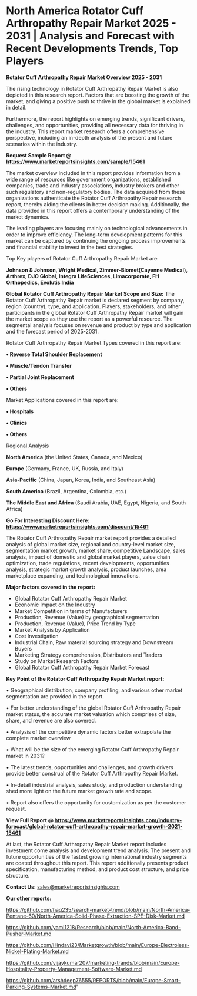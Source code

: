 # North America Rotator Cuff Arthropathy Repair Market 2025 - 2031 | Analysis and Forecast with Recent Developments Trends, Top Players

<Strong> Rotator Cuff Arthropathy Repair Market Overview 2025 - 2031</strong>

The rising technology in Rotator Cuff Arthropathy Repair Market is also depicted in this research report. Factors that are boosting the growth of the market, and giving a positive push to thrive in the global market is explained in detail.

Furthermore, the report highlights on emerging trends, significant drivers, challenges, and opportunities, providing all necessary data for thriving in the industry. This report market research offers a comprehensive perspective, including an in-depth analysis of the present and future scenarios within the industry.

<strong>Request Sample Report @ <a href=https://www.marketreportsinsights.com/sample/15461>https://www.marketreportsinsights.com/sample/15461</a></strong>

The market overview included in this report provides information from a wide range of resources like government organizations, established companies, trade and industry associations, industry brokers and other such regulatory and non-regulatory bodies. The data acquired from these organizations authenticate the Rotator Cuff Arthropathy Repair research report, thereby aiding the clients in better decision making. Additionally, the data provided in this report offers a contemporary understanding of the market dynamics.

The leading players are focusing mainly on technological advancements in order to improve efficiency. The long-term development patterns for this market can be captured by continuing the ongoing process improvements and financial stability to invest in the best strategies.

Top Key players of Rotator Cuff Arthropathy Repair Market are:

<strong>Johnson & Johnson, Wright Medical, Zimmer-Biomet(Cayenne Medical), Arthrex, DJO Global, Integra LifeSciences, Limacorporate, FH Orthopedics, Evolutis India</strong>

<strong><b>Global Rotator Cuff Arthropathy Repair Market Scope and Size:</b></strong>
The Rotator Cuff Arthropathy Repair market is declared segment by company, region (country), type, and application. Players, stakeholders, and other participants in the global Rotator Cuff Arthropathy Repair market will gain the market scope as they use the report as a powerful resource. The segmental analysis focuses on revenue and product by type and application and the forecast period of 2025-2031.

Rotator Cuff Arthropathy Repair Market Types covered in this report are:

<strong>• Reverse Total Shoulder Replacement

• Muscle/Tendon Transfer

• Partial Joint Replacement

• Others</strong>

Market Applications covered in this report are:

<strong>• Hospitals

• Clinics

• Others</strong> 

Regional Analysis

<strong>North America</strong> (the United States, Canada, and Mexico)

<strong>Europe</strong> (Germany, France, UK, Russia, and Italy)

<strong>Asia-Pacific</strong> (China, Japan, Korea, India, and Southeast Asia)

<strong>South America</strong> (Brazil, Argentina, Colombia, etc.)

<strong>The Middle East and Africa</strong> (Saudi Arabia, UAE, Egypt, Nigeria, and South Africa)

<strong>Go For Interesting Discount Here: <a href=https://www.marketreportsinsights.com/discount/15461>https://www.marketreportsinsights.com/discount/15461</a></strong>

The Rotator Cuff Arthropathy Repair market report provides a detailed analysis of global market size, regional and country-level market size, segmentation market growth, market share, competitive Landscape, sales analysis, impact of domestic and global market players, value chain optimization, trade regulations, recent developments, opportunities analysis, strategic market growth analysis, product launches, area marketplace expanding, and technological innovations.

<strong><b>Major factors covered in the report:</b></strong>
<ul>
  <li>Global Rotator Cuff Arthropathy Repair Market </li>
  <li>Economic Impact on the Industry</li>
  <li>Market Competition in terms of Manufacturers</li>
  <li>Production, Revenue (Value) by geographical segmentation</li>
  <li>Production, Revenue (Value), Price Trend by Type</li>
  <li>Market Analysis by Application</li>
  <li>Cost Investigation</li>
  <li>Industrial Chain, Raw material sourcing strategy and Downstream Buyers</li>
  <li>Marketing Strategy comprehension, Distributors and Traders</li>
  <li>Study on Market Research Factors</li>
  <li>Global Rotator Cuff Arthropathy Repair Market Forecast</li>
</ul>

<strong><b>Key Point of the Rotator Cuff Arthropathy Repair Market report:</b></strong>

• Geographical distribution, company profiling, and various other market segmentation are provided in the report.

• For better understanding of the global Rotator Cuff Arthropathy Repair market status, the accurate market valuation which comprises of size, share, and revenue are also covered.

• Analysis of the competitive dynamic factors better extrapolate the complete market overview

• What will be the size of the emerging Rotator Cuff Arthropathy Repair market in 2031?

• The latest trends, opportunities and challenges, and growth drivers provide better construal of the Rotator Cuff Arthropathy Repair Market.

• In-detail industrial analysis, sales study, and production understanding shed more light on the future market growth rate and scope.

• Report also offers the opportunity for customization as per the customer request.

<strong><b>View Full Report @ <a href=https://www.marketreportsinsights.com/industry-forecast/global-rotator-cuff-arthropathy-repair-market-growth-2021-15461>https://www.marketreportsinsights.com/industry-forecast/global-rotator-cuff-arthropathy-repair-market-growth-2021-15461</a></b></strong>


At last, the Rotator Cuff Arthropathy Repair Market report includes investment come analysis and development trend analysis. The present and future opportunities of the fastest growing international industry segments are coated throughout this report. This report additionally presents product specification, manufacturing method, and product cost structure, and price structure.

<strong>Contact Us:</strong>
sales@marketreportsinsights.com

<strong>Our other reports:</strong>

<a href=https://github.com/haq235/search-market-trend/blob/main/North-America-Pentane-60/North-America-Solid-Phase-Extraction-SPE-Disk-Market.md>https://github.com/haq235/search-market-trend/blob/main/North-America-Pentane-60/North-America-Solid-Phase-Extraction-SPE-Disk-Market.md</a>

<a href=https://github.com/yami1218/Research/blob/main/North-America-Band-Pusher-Market.md>https://github.com/yami1218/Research/blob/main/North-America-Band-Pusher-Market.md</a>

<a href=https://github.com/Hindavi23/Marketgrowth/blob/main/Europe-Electroless-Nickel-Plating-Market.md>https://github.com/Hindavi23/Marketgrowth/blob/main/Europe-Electroless-Nickel-Plating-Market.md</a>

<a href=https://github.com/vijaykumar207/marketing-trands/blob/main/Europe-Hospitality-Property-Management-Software-Market.md>https://github.com/vijaykumar207/marketing-trands/blob/main/Europe-Hospitality-Property-Management-Software-Market.md</a>

<a href=https://github.com/arshdeep76555/REPORTS/blob/main/Europe-Smart-Parking-Systems-Market.md>https://github.com/arshdeep76555/REPORTS/blob/main/Europe-Smart-Parking-Systems-Market.md</a>"
